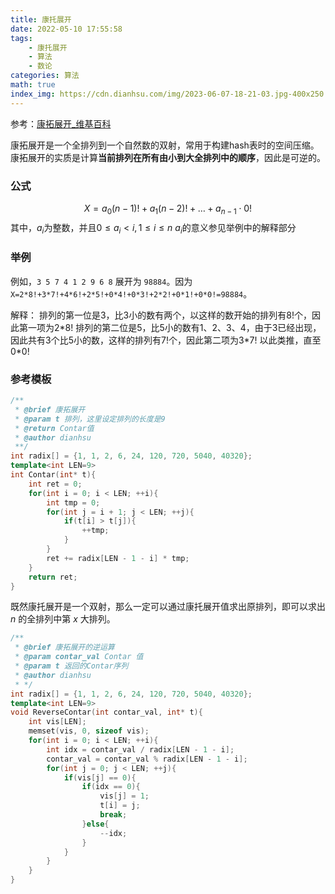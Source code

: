 ```yaml
---
title: 康托展开
date: 2022-05-10 17:55:58
tags: 
    - 康托展开
    - 算法
    - 数论
categories: 算法
math: true
index_img: https://cdn.dianhsu.com/img/2023-06-07-18-21-03.jpg-400x250
---
```



参考：[康拓展开_维基百科](https://zh.wikipedia.org/wiki/%E5%BA%B7%E6%89%98%E5%B1%95%E5%BC%80)

康拓展开是一个全排列到一个自然数的双射，常用于构建hash表时的空间压缩。
康拓展开的实质是计算**当前排列在所有由小到大全排列中的顺序**，因此是可逆的。

### 公式

$$X=a_0(n-1)! + a_{1}(n-2)! + \dots + a_{n-1} \cdot 0!$$
其中，$a_i$为整数，并且$0 \leq a_i < i, 1 \leq i \leq n$
$a_i$的意义参见举例中的解释部分

### 举例
例如，`3 5 7 4 1 2 9 6 8` 展开为 `98884`。因为`X=2*8!+3*7!+4*6!+2*5!+0*4!+0*3!+2*2!+0*1!+0*0!=98884`。

解释：
排列的第一位是3，比3小的数有两个，以这样的数开始的排列有8!个，因此第一项为2\*8!
排列的第二位是5，比5小的数有1、2、3、4，由于3已经出现，因此共有3个比5小的数，这样的排列有7!个，因此第二项为3\*7!
以此类推，直至0\*0!

### 参考模板

```cpp
/**
 * @brief 康拓展开
 * @param t 排列，这里设定排列的长度是9
 * @return Contar值
 * @author dianhsu
 **/
int radix[] = {1, 1, 2, 6, 24, 120, 720, 5040, 40320};
template<int LEN=9>
int Contar(int* t){
    int ret = 0;
    for(int i = 0; i < LEN; ++i){
        int tmp = 0;
        for(int j = i + 1; j < LEN; ++j){
            if(t[i] > t[j]){
                ++tmp;
            }
        }
        ret += radix[LEN - 1 - i] * tmp;
    }
    return ret;
}
```

既然康托展开是一个双射，那么一定可以通过康托展开值求出原排列，即可以求出 $n$ 的全排列中第 $x$ 大排列。

```cpp
/**
 * @brief 康拓展开的逆运算
 * @param contar_val Contar 值
 * @param t 返回的Contar序列
 * @author dianhsu
 * */
int radix[] = {1, 1, 2, 6, 24, 120, 720, 5040, 40320};
template<int LEN=9>
void ReverseContar(int contar_val, int* t){
    int vis[LEN];
    memset(vis, 0, sizeof vis);
    for(int i = 0; i < LEN; ++i){
        int idx = contar_val / radix[LEN - 1 - i];
        contar_val = contar_val % radix[LEN - 1 - i];
        for(int j = 0; j < LEN; ++j){
            if(vis[j] == 0){
                if(idx == 0){
                    vis[j] = 1;
                    t[i] = j;
                    break;
                }else{
                    --idx;
                }
            }
        }
    }
}
```